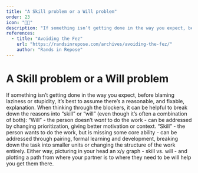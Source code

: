```yaml
---
title: "A Skill problem or a Will problem"
order: 23
icon: "🧑‍🏫"
description: "If something isn’t getting done in the way you expect, before blaming laziness or stupidity, it’s best to assume there’s a reasonable, and fixable, explanation. When thinking through the blockers, it can be helpful to break down the reasons into “skill” or “will” (even though it’s often a combination of both): “Will” - the person doesn’t *want* to do the work - can be addressed by changing prioritization, giving better motivation or context. “Skill” - the person wants to do the work, but is missing some core ability - can be addressed through pairing, formal learning and development, breaking down the task into smaller units or changing the structure of the work entirely. Either way, picturing in your head an x/y graph - skill vs. will - and plotting a path from where your partner is to where they need to be will help you get them there."
references:
  - title: "Avoiding the Fez"
    url: "https://randsinrepose.com/archives/avoiding-the-fez/"
    author: "Rands in Repose"
---
```


# A Skill problem or a Will problem

If something isn’t getting done in the way you expect, before blaming laziness or stupidity, it’s best to assume there’s a reasonable, and fixable, explanation. When thinking through the blockers, it can be helpful to break down the reasons into “skill” or “will” (even though it’s often a combination of both): “Will” - the person doesn’t *want* to do the work - can be addressed by changing prioritization, giving better motivation or context. “Skill” - the person wants to do the work, but is missing some core ability - can be addressed through pairing, formal learning and development, breaking down the task into smaller units or changing the structure of the work entirely. Either way, picturing in your head an x/y graph - skill vs. will - and plotting a path from where your partner is to where they need to be will help you get them there.